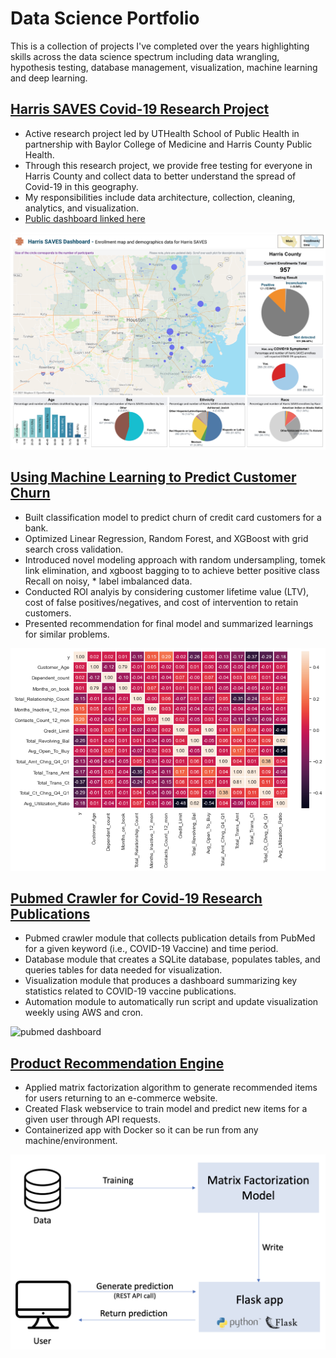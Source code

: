 # Data Science Portfolio
This is a collection of projects I've completed over the years highlighting skills across the data science spectrum including data wrangling, hypothesis testing, database management, visualization, machine learning and deep learning. 


## [Harris SAVES Covid-19 Research Project](https://harrissaves.org/)
* Active research project led by UTHealth School of Public Health in partnership with Baylor College of Medicine and Harris County Public Health.
* Through this research project, we provide free testing for everyone in Harris County and collect data to better understand the spread of Covid-19 in this geography.
* My responsibilities include data architecture, collection, cleaning, analytics, and visualization.
* [Public dashboard linked here](https://sph.uth.edu/projects/harris-saves/dashboard)

![harris dashboard](/images/Dashboard-main.png)


## [Using Machine Learning to Predict Customer Churn](https://github.com/bdbacik/Predicting-Customer-Churn)
* Built classification model to predict churn of credit card customers for a bank.
* Optimized Linear Regression, Random Forest, and XGBoost with grid search cross validation.
* Introduced novel modeling approach with random undersampling, tomek link elimination, and xgboost bagging to to achieve better positive class Recall on noisy, * label imbalanced data.
* Conducted ROI analyis by considering customer lifetime value (LTV), cost of false positives/negatives, and cost of intervention to retain customers.
* Presented recommendation for final model and summarized learnings for similar problems.

![correlation heatmap](/images/corr_heatmap.png)

## [Pubmed Crawler for Covid-19 Research Publications](https://github.com/bdbacik/Pubmed-Crawler)
* Pubmed crawler module that collects publication details from PubMed for a given keyword (i.e., COVID-19 Vaccine) and time period.
* Database module that creates a SQLite database, populates tables, and queries tables for data needed for visualization.
* Visualization module that produces a dashboard summarizing key statistics related to COVID-19 vaccine publications.
* Automation module to automatically run script and update visualization weekly using AWS and cron.

![pubmed dashboard](https://pubmedcrawler.s3.us-east-2.amazonaws.com/pubmed_dashboard2.png)

## [Product Recommendation Engine](https://github.com/bdbacik/product_recommender)
* Applied matrix factorization algorithm to generate recommended items for users returning to an e-commerce website.
* Created Flask webservice to train model and predict new items for a given user through API requests.
* Containerized app with Docker so it can be run from any machine/environment.

![data_architecture](/images/app_architecture.png)
